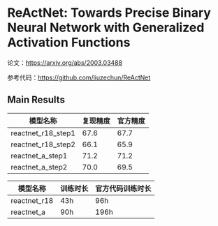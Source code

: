 # ReActNet: Towards Precise Binary Neural Network with Generalized Activation Functions

论文：https://arxiv.org/abs/2003.03488

参考代码：https://github.com/liuzechun/ReActNet

## Main Results

| 模型名称           | 复现精度 | 官方精度 |
| ------------------ | -------- | -------- |
| reactnet_r18_step1 | 67.6     | 67.7     |
| reactnet_r18_step2 | 66.1     | 65.9     |
| reactnet_a_step1   | 71.2     | 71.2     |
| reactnet_a_step2   | 70.0     | 69.5     |


| 模型名称           | 训练时长 | 官方代码训练时长 |
| ------------------ | -------- | -------- |
| reactnet_r18       | 43h      | 96h      |
| reactnet_a         | 90h      | 196h     |
